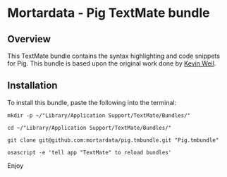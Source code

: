 # Mortardata - Pig TextMate bundle 

## Overview
This TextMate bundle contains the syntax highlighting and code snippets for Pig. This bundle is based upon the original work done by [Kevin Weil](https://github.com/kevinweil/pig.tmbundle).

## Installation

To install this bundle, paste the following into the terminal:

    mkdir -p ~/"Library/Application Support/TextMate/Bundles/"
    
    cd ~/"Library/Application Support/TextMate/Bundles/"
    
    git clone git@github.com:mortardata/pig.tmbundle.git "Pig.tmbundle"
    
    osascript -e 'tell app "TextMate" to reload bundles'

Enjoy


